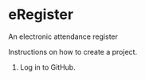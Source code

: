 eRegister
=========

An electronic attendance register

<p> Instructions on how to create a project.

1. Log in to GitHub.
</p>

